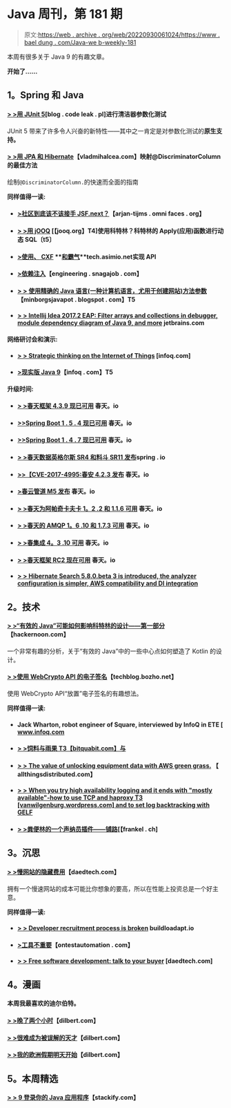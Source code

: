 # Java 周刊，第 181 期

> 原文:[https://web . archive . org/web/20220930061024/https://www . bael dung . com/Java-we b-weekly-181](https://web.archive.org/web/20220930061024/https://www.baeldung.com/java-web-weekly-181)

本周有很多关于 Java 9 的有趣文章。

**开始了……**

## **1。Spring 和 Java**

#### **[> >用 JUnit 5](https://web.archive.org/web/20220626193834/http://blog.codeleak.pl/2017/06/cleaner-parameterized-tests-with-junit-5.html)**[blog . code leak . pl]进行清洁器参数化测试

JUnit 5 带来了许多令人兴奋的新特性——其中之一肯定是对参数化测试的**原生支持。**

#### [**> >用 JPA 和 Hibernate**](https://web.archive.org/web/20220626193834/https://vladmihalcea.com/2017/06/13/the-best-way-to-map-the-discriminatorcolumn-with-jpa-and-hibernate/)【vladmihalcea.com】映射@DiscriminatorColumn 的最佳方法

绘制`@DiscriminatorColumn.`的快速而全面的指南

**同样值得一读:**

*   #### [**>社区到底该不该接手 JSF.next？**](https://web.archive.org/web/20220626193834/http://arjan-tijms.omnifaces.org/2017/06/should-community-take-over-jsfnext-or.html)【arjan-tijms . omni faces . org】

*   #### [**> >用 jOOQ**](https://web.archive.org/web/20220626193834/https://blog.jooq.org/2017/06/09/using-kotlins-apply-function-for-dynamic-sql-with-jooq/) [【jooq.org】T4]使用科特林？科特林的 Apply(应用)函数进行动态 SQL〔t5〕

*   #### [**>使用、** CXF](https://web.archive.org/web/20220626193834/http://tech.asimio.net/2017/06/12/Implementing-APIs-using-Spring-Boot-CXF-and-Swagger.html) **[和霸气](https://web.archive.org/web/20220626193834/http://tech.asimio.net/2017/06/12/Implementing-APIs-using-Spring-Boot-CXF-and-Swagger.html)**tech.asimio.net实现 API

*   #### [**>依赖注入**](https://web.archive.org/web/20220626193834/https://engineering.snagajob.com/dont-like-dependency-injection-898de93dc8d3)【engineering . snagajob . com】

*   #### [**> >** 使用精确的 Java 语言(一种计算机语言，尤用于创建网站)方法参数](https://web.archive.org/web/20220626193834/https://minborgsjavapot.blogspot.com/2017/06/use-precise-java-method-parameters.html)【minborgsjavapot . blogspot . com】T5

*   #### [**> >** Intellij **Idea 2017.2 EAP: Filter arrays and collections in debugger, module dependency diagram of Java 9, and more**](https://web.archive.org/web/20220626193834/https://blog.jetbrains.com/idea/2017/06/intellij-idea-2017-2-eap-filtering-arrays-and-collections-in-debugger-module-dependency-diagram-for-java-9-and-more/) jetbrains.com

**网络研讨会和演示:**

*   #### [**> > Strategic thinking on the Internet of Things**](https://web.archive.org/web/20220626193834/https://www.infoq.com/presentations/embeded-iot-mqtt?utm_campaign=infoq_content&utm_source=infoq&utm_medium=feed&utm_term=Java) [infoq.com]

*   #### [**>现实版 Java 9**](https://web.archive.org/web/20220626193834/https://www.infoq.com/presentations/java9-flow-stream-api)【infoq . com】T5

**升级时间:**

*   #### **[> >春天框架 4.3.9 现已可用](https://web.archive.org/web/20220626193834/https://spring.io/blog/2017/06/07/spring-framework-4-3-9-available-now)** 春天。io

*   #### [**>>Spring Boot 1 . 5 . 4 现已可用**](https://web.archive.org/web/20220626193834/https://spring.io/blog/2017/06/08/spring-boot-1-5-4-available-now) 春天。io

*   #### **[>>Spring Boot 1 . 4 . 7 现已可用](https://web.archive.org/web/20220626193834/https://spring.io/blog/2017/06/08/spring-boot-1-4-7-available-now)** 春天。io

*   #### [**> >春天数据英格尔斯 SR4 和料斗 SR11 发布**](https://web.archive.org/web/20220626193834/https://spring.io/blog/2017/06/08/spring-data-ingalls-sr4-and-hopper-sr11-released)spring . io

*   #### [**>>【CVE-2017-4995:春安 4.2.3 发布**](https://web.archive.org/web/20220626193834/https://spring.io/blog/2017/06/08/cve-2017-4995-spring-security-4-2-3-released) 春天。io

*   #### **[>春云管道 M5 发布](https://web.archive.org/web/20220626193834/https://spring.io/blog/2017/06/07/spring-cloud-pipelines-1-0-0-m5-released)** 春天。io

*   #### [**> >春天为阿帕奇卡夫卡 1。2 .2 和 1.1.6 可用**](https://web.archive.org/web/20220626193834/https://spring.io/blog/2017/06/08/spring-for-apache-kafka-1-2-2-and-1-1-6-available) 春天。io

*   #### [**> >春天的 AMQP 1。6 .10 和 1.7.3 可用**](https://web.archive.org/web/20220626193834/https://spring.io/blog/2017/06/08/spring-amqp-1-6-10-and-1-7-3-available) 春天。io

*   #### [**> >春集成 4。3 .10 可用**](https://web.archive.org/web/20220626193834/https://spring.io/blog/2017/06/08/spring-integration-4-3-10-is-available) 春天。io

*   #### [**> >春天框架 RC2 现在可用**](https://web.archive.org/web/20220626193834/https://spring.io/blog/2017/06/14/spring-framework-5-0-rc2-available-now) 春天。io

*   #### **[> > Hibernate Search 5.8.0.beta 3 is introduced, the analyzer configuration is simpler, AWS compatibility and DI integration](https://web.archive.org/web/20220626193834/http://in.relation.to/2017/06/13/hibernate-search-5-8-0-Beta3/)**

## **2。技术**

#### **[> >“有效的 Java”可能如何影响科特林的设计——第一部分](https://web.archive.org/web/20220626193834/https://hackernoon.com/how-effective-java-may-have-influenced-the-design-of-kotlin-part-1-45fd64c2f974)**【hackernoon.com】

一个非常有趣的分析，关于“有效的 Java”中的一些中心点如何塑造了 Kotlin 的设计。

#### [**> >使用 WebCrypto API 的电子签名**](https://web.archive.org/web/20220626193834/https://techblog.bozho.net/electronic-signature-using-webcrypto-api/)【techblog.bozho.net】

使用 WebCrypto API“放置”电子签名的有趣想法。

**同样值得一读:**

*   #### Jack Wharton, robot engineer of Square, interviewed by InfoQ in ETE [ www.infoq.com

*   #### [**> >饲料与雨果** T3【bitquabit.com】与](https://web.archive.org/web/20220626193834/https://bitquabit.com/post/json-feed-with-hugo/)

*   #### [**> > The value of unlocking equipment data with AWS green grass.**](https://web.archive.org/web/20220626193834/http://www.allthingsdistributed.com/2017/06/unlocking-value-device-data-aws-greengrass.html) 【 allthingsdistributed.com】

*   #### [**> > When you try high availability logging and it ends with "mostly available"-how to use TCP and haproxy** T3 [vanwilgenburg.wordpress.com] and to set log backtracking with GELF](https://web.archive.org/web/20220626193834/https://vanwilgenburg.wordpress.com/2017/06/12/haproxy-logging-logback-gelf/)

*   #### [**> >粪便林的一个声纳员插件——铺路**](https://web.archive.org/web/20220626193834/https://blog.frankel.ch/sonarqube-plugin-kotlin/1/#gsc.tab=0)[【frankel . ch]

## **3。沉思**

#### [**> >慢网站的隐藏费用**](https://web.archive.org/web/20220626193834/http://www.daedtech.com/hidden-costs-slow-websites/)【daedtech.com】

拥有一个慢速网站的成本可能比你想象的要高，所以在性能上投资总是一个好主意。

**同样值得一读:**

*   #### [**> > Developer recruitment process is broken**](https://web.archive.org/web/20220626193834/https://builttoadapt.io/the-developer-hiring-process-is-broken-672bf273c183) buildloadapt.io

*   #### [**>工具不重要**](https://web.archive.org/web/20220626193834/http://www.ontestautomation.com/the-tool-is-not-important/)【ontestautomation . com】

*   #### [**> > Free software development: talk to your buyer**](https://web.archive.org/web/20220626193834/http://www.daedtech.com/freelance-software-development-buyers/) [daedtech.com]

## **4。漫画**

#### 本周我最喜欢的迪尔伯特。

#### **[> >晚了两个小时](https://web.archive.org/web/20220626193834/http://dilbert.com/strip/2016-05-13)**【dilbert.com】

#### **[> >很难成为被误解的天才](https://web.archive.org/web/20220626193834/http://dilbert.com/strip/2016-05-14)**【dilbert.com】

#### **[> >我的欧洲假期明天开始](https://web.archive.org/web/20220626193834/http://dilbert.com/strip/2016-05-02)**【dilbert.com】

## **5。本周精选**

#### **[> > 9 登录你的 Java 应用程序](https://web.archive.org/web/20220626193834/https://stackify.com/9-logging-sins-java/)**【stackify.com】